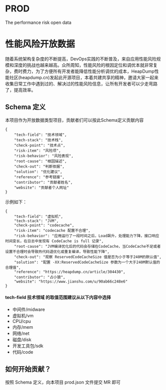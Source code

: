 # PROD
The performance risk open data

# 性能风险开放数据

随着系统架构复杂度的不断提高，DevOps实践的不断普及，来自应用性能风险规模和深度的挑战也越来越高。众所周知，性能风险的根因定位和调优本就非常复杂，费时费力，为了方便所有开发者能降低性能分析调优的成本，HeapDump性能社区(heapdump.cn)发起此开源项目，本着共建共享的精神，邀请大家一起来收集日常工作中遇到过的、解决过的性能风险信息，让所有开发者可以少走弯路了，提高效率。

## Schema 定义
本项目作为开放数据类型项目，贡献者们可以按此Schema定义贡献内容
```
{
	"tech-field": "技术领域",
	"tech-stack": "技术栈",
	"check-point": "技术点",
	"risk-item": "风险项",
	"risk-behavior": "风险表现",
	"root-cause": "根因描述",
	"check-out": "判断依据",
	"solution": "优化建议",
	"reference": "参考链接",
	"contributor": "贡献者姓名",
	"website": "贡献者个人网址"
}
```

示例如下：
```
{
	"tech-field": "虚拟机",
	"tech-stack": "JVM",
	"check-point": "codecache",
	"risk-item": "codecache 配置不合理",
	"risk-behavior": "应用运行了一段时间之后，Load飙升，处理能力下降，接口响应时间变长，在日志中发现有 CodeCache is full 记录",
	"root-cause": "JVM编译优化后的代码会存储在CodeCache，当CodeCache不足或者设置不合理时会导致热代码退优化或重复编译，导致性能下降",
	"check-out": "观察 ReservedCodeCacheSize 值是否为小于等于240M的默认值",
	"solution": "配置 -XX:ReservedCodeCacheSize 参数为一个大于240M默认值的合理值",
	"reference": "https://heapdump.cn/article/304430",
	"contributor": "占小狼",
	"website": "https://www.jianshu.com/u/90ab66c248e6"
}
```

#### tech-field 技术领域 的取值范围建议从以下内容中选择
- 中间件/midware
- 虚拟机/vm
- CPU/cpu
- 内存/mem
- 网络/net
- 磁盘/disk
- 开发工具包/sdk
- 代码/code

## 如何开始贡献？
按照 Schema 定义，向本项目 prod.json 文件提交 MR 即可
